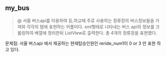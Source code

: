 
## my_bus
>@ 서울 버스api를 이용하여 등,하교때 주로 사용하는 정류장의 버스정보들을 가져와 각각의 탭에 표현하는 어플이다.
xml형태로 나타내는 버스 api의 정보를 크롤링하여 배열에 정리한뒤 ListView로 출력한다.
총 4개의 정류장을 표현했다.

문제점: 서울 버스api 에서 제공하는 현재탑승인원인 reride_num1이 0 or 3 만 표현 하고 있다.
